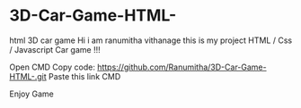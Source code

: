 # 3D-Car-Game-HTML-
html 3D car game 
Hi i am ranumitha vithanage this is my project
HTML / Css / Javascript Car game !!!

Open CMD
Copy code: https://github.com/Ranumitha/3D-Car-Game-HTML-.git
Paste this link CMD

Enjoy Game
